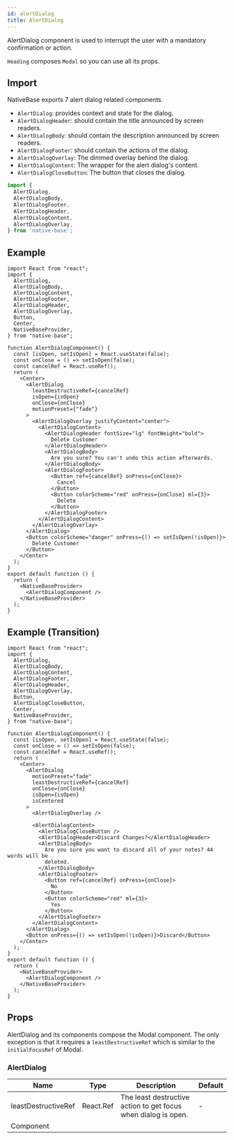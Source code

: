 ```yaml
---
id: alertDialog
title: AlertDialog
---
```


AlertDialog component is used to interrupt the user with a mandatory confirmation or action.

`Heading` composes `Modal` so you can use all its props.

## Import

NativeBase exports 7 alert dialog related components.

- `AlertDialog`: provides context and state for the dialog.
- `AlertDialogHeader`: should contain the title announced by screen readers.
- `AlertDialogBody`: should contain the description announced by screen readers.
- `AlertDialogFooter`: should contain the actions of the dialog.
- `AlertDialogOverlay`: The dimmed overlay behind the dialog.
- `AlertDialogContent`: The wrapper for the alert dialog's content.
- `AlertDialogCloseButton`: The button that closes the dialog.

```jsx
import {
  AlertDialog,
  AlertDialogBody,
  AlertDialogFooter,
  AlertDialogHeader,
  AlertDialogContent,
  AlertDialogOverlay,
} from 'native-base';
```

## Example

```SnackPlayer name=AlertDialog%20Example
import React from "react";
import {
  AlertDialog,
  AlertDialogBody,
  AlertDialogContent,
  AlertDialogFooter,
  AlertDialogHeader,
  AlertDialogOverlay,
  Button,
  Center,
  NativeBaseProvider,
} from "native-base";

function AlertDialogComponent() {
  const [isOpen, setIsOpen] = React.useState(false);
  const onClose = () => setIsOpen(false);
  const cancelRef = React.useRef();
  return (
    <Center>
      <AlertDialog
        leastDestructiveRef={cancelRef}
        isOpen={isOpen}
        onClose={onClose}
        motionPreset={"fade"}
      >
        <AlertDialogOverlay justifyContent="center">
          <AlertDialogContent>
            <AlertDialogHeader fontSize="lg" fontWeight="bold">
              Delete Customer
            </AlertDialogHeader>
            <AlertDialogBody>
              Are you sure? You can't undo this action afterwards.
            </AlertDialogBody>
            <AlertDialogFooter>
              <Button ref={cancelRef} onPress={onClose}>
                Cancel
              </Button>
              <Button colorScheme="red" onPress={onClose} ml={3}>
                Delete
              </Button>
            </AlertDialogFooter>
          </AlertDialogContent>
        </AlertDialogOverlay>
      </AlertDialog>
      <Button colorScheme="danger" onPress={() => setIsOpen(!isOpen)}>
        Delete Customer
      </Button>
    </Center>
  );
}
export default function () {
  return (
    <NativeBaseProvider>
      <AlertDialogComponent />
    </NativeBaseProvider>
  );
}
```

## Example (Transition)

```SnackPlayer name=AlertDialog%20ExampleTransition
import React from "react";
import {
  AlertDialog,
  AlertDialogBody,
  AlertDialogContent,
  AlertDialogFooter,
  AlertDialogHeader,
  AlertDialogOverlay,
  Button,
  AlertDialogCloseButton,
  Center,
  NativeBaseProvider,
} from "native-base";

function AlertDialogComponent() {
  const [isOpen, setIsOpen] = React.useState(false);
  const onClose = () => setIsOpen(false);
  const cancelRef = React.useRef();
  return (
    <Center>
      <AlertDialog
        motionPreset="fade"
        leastDestructiveRef={cancelRef}
        onClose={onClose}
        isOpen={isOpen}
        isCentered
      >
        <AlertDialogOverlay />

        <AlertDialogContent>
          <AlertDialogCloseButton />
          <AlertDialogHeader>Discard Changes?</AlertDialogHeader>
          <AlertDialogBody>
            Are you sure you want to discard all of your notes? 44 words will be
            deleted.
          </AlertDialogBody>
          <AlertDialogFooter>
            <Button ref={cancelRef} onPress={onClose}>
              No
            </Button>
            <Button colorScheme="red" ml={3}>
              Yes
            </Button>
          </AlertDialogFooter>
        </AlertDialogContent>
      </AlertDialog>
      <Button onPress={() => setIsOpen(!isOpen)}>Discard</Button>
    </Center>
  );
}
export default function () {
  return (
    <NativeBaseProvider>
      <AlertDialogComponent />
    </NativeBaseProvider>
  );
}
```

## Props

AlertDialog and its components compose the Modal component. The only exception is that it requires a `leastDestructiveRef` which is similar to the `initialFocusRef` of Modal.

### AlertDialog

| Name                | Type      | Description                                                    | Default |
| ------------------- | --------- | -------------------------------------------------------------- | ------- |
| leastDestructiveRef | React.Ref | The least destructive action to get focus when dialog is open. | -       |
| Component           |           |                                                                |         |
